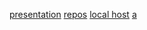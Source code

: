 <style> 
h1 {
  text-align: left, center
  
  }
</style>
  [presentation](https://docs.google.com/presentation/d/1ppcfy_mQ0PRBWfNUuqLY4_iA_SY_bKQC9VbGBFE064w/edit#slide=id.p)
  [repos](https://github.com/S3thBr0wn?tab=repositories)
  [local host](https://10.183.1.9)
[a ](https://github.com/S3thBr0wn/S3thBr0wn.github.io/blob/master/alien.png)

